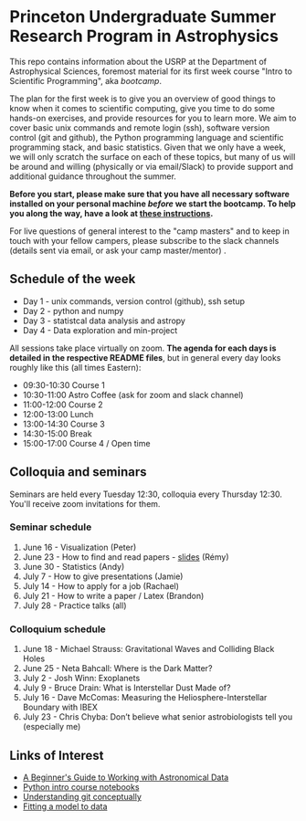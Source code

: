 # Princeton Undergraduate Summer Research Program in Astrophysics

This repo contains information about the USRP at the Department of Astrophysical Sciences, foremost material for its first week course "Intro to Scientific Programming", aka *bootcamp*.

The plan for the first week is to give you an overview of good things to know when it comes to scientific computing, give you time to do some hands-on exercises, and provide resources for you to learn more. We aim to cover basic unix commands and remote login (ssh), software version control (git and github), the Python programming language and scientific programming stack, and basic statistics. Given that we only have a week, we will only scratch the surface on each of these topics, but many of us will be around and willing (physically or via email/Slack) to provide support and additional guidance throughout the summer.

**Before you start, please make sure that you have all necessary software installed on your personal machine *before* we start the bootcamp. To help you along the way, have a look at [these instructions](SETUP-INSTALLATION.md).**

For live questions of general interest to the "camp masters" and to keep in touch with your fellow campers, please subscribe to the slack channels (details sent via email, or ask your camp master/mentor) .

## Schedule of the week

* Day 1 - unix commands, version control (github), ssh setup
* Day 2 - python and numpy
* Day 3 - statistcal data analysis and astropy
* Day 4 - Data exploration and min-project


All sessions take place virtually on zoom. **The agenda for each days is detailed in the respective README files**, but in general every day looks roughly like this (all times Eastern):


* 09:30-10:30 Course 1
* 10:30-11:00  Astro Coffee (ask for zoom and slack channel)
* 11:00-12:00  Course 2
* 12:00-13:00  Lunch
* 13:00-14:30  Course 3
* 14:30-15:00 Break
* 15:00-17:00  Course 4 / Open time

## Colloquia and seminars

Seminars are held every Tuesday 12:30, colloquia every Thursday 12:30. You'll receive zoom invitations for them.

### Seminar schedule

1. June 16 - Visualization (Peter)
2. June 23 - How to find and read papers - [slides](https://slides.com/herjy/papers) (Rémy)
3. June 30 - Statistics (Andy)
4. July 7 - How to give presentations (Jamie)
5. July 14 - How to apply for a job (Rachael)
6. July 21 - How to write a paper / Latex (Brandon)
7. July 28 -  Practice talks (all)

### Colloquium schedule

1. June 18 - Michael Strauss: Gravitational Waves and Colliding Black Holes
2. June 25 - Neta Bahcall: Where is the Dark Matter?
3. July 2 - Josh Winn: Exoplanets
4. July 9 - Bruce Drain: What is Interstellar Dust Made of?
5. July 16 - Dave McComas: Measuring the Heliosphere-Interstellar Boundary with IBEX
6. July 23 - Chris Chyba: Don’t believe what senior astrobiologists tell you (especially me)

Links of Interest
------------------

* [A Beginner's Guide to Working with Astronomical Data](https://arxiv.org/abs/1905.13189)
* [Python intro course notebooks](https://github.com/jakevdp/2014_fall_ASTR599/tree/master/notebooks)
* [Understanding git conceptually](https://www.sbf5.com/~cduan/technical/git/)
* [Fitting a model to data](http://arxiv.org/abs/1008.4686)
